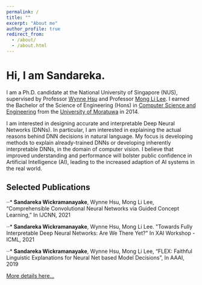 ```yaml
---
permalink: /
title: ""
excerpt: "About me"
author_profile: true
redirect_from: 
  - /about/
  - /about.html
---
```

# Hi, I am Sandareka.

I am a Ph.D. candidate at the National University of Singapore (NUS), supervised by Professor [Wynne Hsu](https://www.comp.nus.edu.sg/~whsu/) and Professor [Mong Li Lee](https://www.comp.nus.edu.sg/~leeml/). I earned the Bachelor of the Science of Engineering (Hons) in [Computer Science and Engineering](http://www.cse.mrt.ac.lk/) from the [University of Moratuwa](https://uom.lk/) in 2014.

I am interested in designing accurate and interpretable Deep Neural Networks (DNNs). In particular, I am interested in explaining the actual reasons behind DNN decisions in natural language. My focus is developing methods to explain already-trained DNNs or developing inherently interpretable DNNs, in the domain of computer vision. I believe that improved understanding and performance will bolster public confidence in Artificial Intelligence (AI), leading to the increased adaption of AI systems in the real world.


## Selected Publications

⋅⋅*	**Sandareka Wickramanayake**, Wynne Hsu, Mong Li Lee, “Comprehensible Convolutional Neural Networks via Guided Concept Learning,” In IJCNN, 2021

⋅⋅*	**Sandareka Wickramanayake**, Wynne Hsu, Mong Li Lee. "Towards Fully Interpretable Deep Neural Networks: Are We There Yet?" In XAI Workshop - ICML, 2021

⋅⋅*	**Sandareka Wickramanayake**, Wynne Hsu, Mong Li Lee, “FLEX: Faithful Linguistic Explanations for Neural Net based Model Decisions”, In AAAI, 2019

[More details here...](https://sandareka.github.io/publications/)

